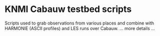 # KNMI Cabauw testbed scripts
Scripts used to grab observations from various places and combine with HARMONIE (ASCII profiles) and LES runs over Cabauw.
... more details ... 
